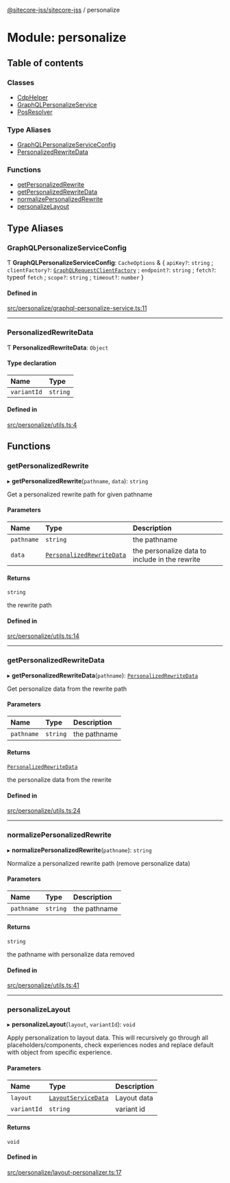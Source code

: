 [@sitecore-jss/sitecore-jss](../README.md) / personalize

# Module: personalize

## Table of contents

### Classes

- [CdpHelper](../classes/personalize.CdpHelper.md)
- [GraphQLPersonalizeService](../classes/personalize.GraphQLPersonalizeService.md)
- [PosResolver](../classes/personalize.PosResolver.md)

### Type Aliases

- [GraphQLPersonalizeServiceConfig](personalize.md#graphqlpersonalizeserviceconfig)
- [PersonalizedRewriteData](personalize.md#personalizedrewritedata)

### Functions

- [getPersonalizedRewrite](personalize.md#getpersonalizedrewrite)
- [getPersonalizedRewriteData](personalize.md#getpersonalizedrewritedata)
- [normalizePersonalizedRewrite](personalize.md#normalizepersonalizedrewrite)
- [personalizeLayout](personalize.md#personalizelayout)

## Type Aliases

### GraphQLPersonalizeServiceConfig

Ƭ **GraphQLPersonalizeServiceConfig**: `CacheOptions` & { `apiKey?`: `string` ; `clientFactory?`: [`GraphQLRequestClientFactory`](index.md#graphqlrequestclientfactory) ; `endpoint?`: `string` ; `fetch?`: typeof `fetch` ; `scope?`: `string` ; `timeout?`: `number`  }

#### Defined in

[src/personalize/graphql-personalize-service.ts:11](https://github.com/Sitecore/jss/blob/f0f14fc80/packages/sitecore-jss/src/personalize/graphql-personalize-service.ts#L11)

___

### PersonalizedRewriteData

Ƭ **PersonalizedRewriteData**: `Object`

#### Type declaration

| Name | Type |
| :------ | :------ |
| `variantId` | `string` |

#### Defined in

[src/personalize/utils.ts:4](https://github.com/Sitecore/jss/blob/f0f14fc80/packages/sitecore-jss/src/personalize/utils.ts#L4)

## Functions

### getPersonalizedRewrite

▸ **getPersonalizedRewrite**(`pathname`, `data`): `string`

Get a personalized rewrite path for given pathname

#### Parameters

| Name | Type | Description |
| :------ | :------ | :------ |
| `pathname` | `string` | the pathname |
| `data` | [`PersonalizedRewriteData`](personalize.md#personalizedrewritedata) | the personalize data to include in the rewrite |

#### Returns

`string`

the rewrite path

#### Defined in

[src/personalize/utils.ts:14](https://github.com/Sitecore/jss/blob/f0f14fc80/packages/sitecore-jss/src/personalize/utils.ts#L14)

___

### getPersonalizedRewriteData

▸ **getPersonalizedRewriteData**(`pathname`): [`PersonalizedRewriteData`](personalize.md#personalizedrewritedata)

Get personalize data from the rewrite path

#### Parameters

| Name | Type | Description |
| :------ | :------ | :------ |
| `pathname` | `string` | the pathname |

#### Returns

[`PersonalizedRewriteData`](personalize.md#personalizedrewritedata)

the personalize data from the rewrite

#### Defined in

[src/personalize/utils.ts:24](https://github.com/Sitecore/jss/blob/f0f14fc80/packages/sitecore-jss/src/personalize/utils.ts#L24)

___

### normalizePersonalizedRewrite

▸ **normalizePersonalizedRewrite**(`pathname`): `string`

Normalize a personalized rewrite path (remove personalize data)

#### Parameters

| Name | Type | Description |
| :------ | :------ | :------ |
| `pathname` | `string` | the pathname |

#### Returns

`string`

the pathname with personalize data removed

#### Defined in

[src/personalize/utils.ts:41](https://github.com/Sitecore/jss/blob/f0f14fc80/packages/sitecore-jss/src/personalize/utils.ts#L41)

___

### personalizeLayout

▸ **personalizeLayout**(`layout`, `variantId`): `void`

Apply personalization to layout data. This will recursively go through all placeholders/components, check experiences nodes and replace default with object from specific experience.

#### Parameters

| Name | Type | Description |
| :------ | :------ | :------ |
| `layout` | [`LayoutServiceData`](../interfaces/layout.LayoutServiceData.md) | Layout data |
| `variantId` | `string` | variant id |

#### Returns

`void`

#### Defined in

[src/personalize/layout-personalizer.ts:17](https://github.com/Sitecore/jss/blob/f0f14fc80/packages/sitecore-jss/src/personalize/layout-personalizer.ts#L17)
